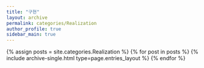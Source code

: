 ```yaml
---
title: "구현"
layout: archive
permalink: categories/Realization
author_profile: true
sidebar_main: true
---
```


{% assign posts = site.categories.Realization %}
{% for post in posts %} {% include archive-single.html type=page.entries_layout %} {% endfor %}

